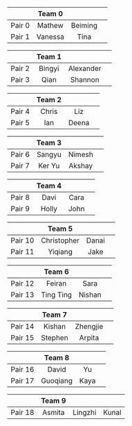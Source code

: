 |     | Team 0 |     |     |
|:----:|:---:|:---:|:---:| 
| Pair 0 | Mathew | Beiming | |
| Pair 1 | Vanessa | Tina | |

|     | Team 1 |     |     |
|:----:|:---:|:---:|:---:| 
| Pair 2 | Bingyi | Alexander | |
| Pair 3 | Qian | Shannon | |

|     | Team 2 |     |     |
|:----:|:---:|:---:|:---:| 
| Pair 4 | Chris | Liz | |
| Pair 5 | Ian | Deena | |

|     | Team 3 |     |     |
|:----:|:---:|:---:|:---:| 
| Pair 6 | Sangyu  | Nimesh | |
| Pair 7 | Ker Yu | Akshay | |

|     | Team 4 |     |     |
|:----:|:---:|:---:|:---:| 
| Pair 8 | Davi | Cara | |
| Pair 9 | Holly    | John | |

|     | Team 5 |     |     |
|:----:|:---:|:---:|:---:| 
| Pair 10 | Christopher   | Danai  | |
| Pair 11 | Yiqiang | Jake | |

|     | Team 6 |     |     |
|:----:|:---:|:---:|:---:| 
| Pair 12 | Feiran | Sara | |
| Pair 13 | Ting Ting | Nishan | |

|     | Team 7 |     |     |
|:----:|:---:|:---:|:---:| 
| Pair 14 | Kishan | Zhengjie | |
| Pair 15 | Stephen | Arpita | |

|     | Team 8 |     |     |
|:----:|:---:|:---:|:---:| 
| Pair 16 | David | Yu | |
| Pair 17 | Guoqiang | Kaya | |

|     | Team 9 |     |     |
|:----:|:---:|:---:|:---:| 
| Pair 18 | Asmita | Lingzhi | Kunal |
  
